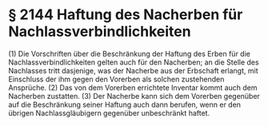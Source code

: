 # § 2144 Haftung des Nacherben für Nachlassverbindlichkeiten
(1) Die Vorschriften über die Beschränkung der Haftung des Erben für die Nachlassverbindlichkeiten gelten auch für den Nacherben; an die Stelle des Nachlasses tritt dasjenige, was der Nacherbe aus der Erbschaft erlangt, mit Einschluss der ihm gegen den Vorerben als solchen zustehenden Ansprüche.
(2) Das von dem Vorerben errichtete Inventar kommt auch dem Nacherben zustatten.
(3) Der Nacherbe kann sich dem Vorerben gegenüber auf die Beschränkung seiner Haftung auch dann berufen, wenn er den übrigen Nachlassgläubigern gegenüber unbeschränkt haftet.